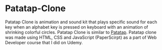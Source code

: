 # Patatap-Clone
Patatap Clone is animation and sound kit that plays specific sound for each key when an alphabet key is pressed on keyboard with an animation of shrinking colorful circles. Patatap Clone is similar to <a href="http://patatap.com/">Patatap</a>. Patatap clone was made using HTML, CSS and JavaScript (PaperScirpt) as a part of Web Developer course that I did on Udemy. 


